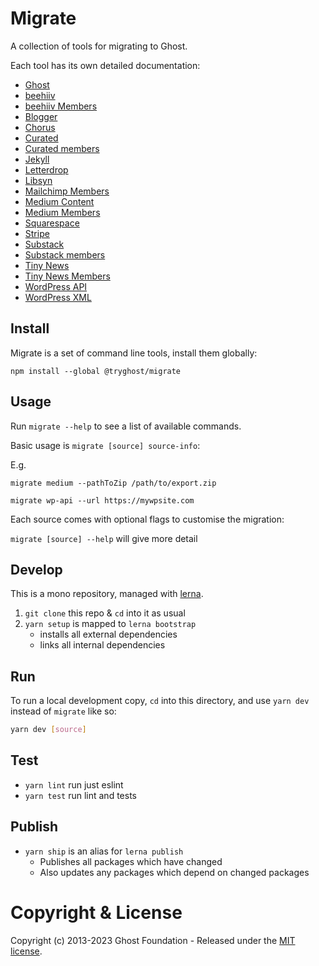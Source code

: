 # Migrate

A collection of tools for migrating to Ghost.

Each tool has its own detailed documentation:

- [Ghost](https://github.com/TryGhost/migrate/tree/main/packages/mg-ghost-api)
- [beehiiv](https://github.com/TryGhost/migrate/tree/main/packages/mg-beehiiv)
- [beehiiv Members](https://github.com/TryGhost/migrate/tree/main/packages/mg-beehiiv-members)
- [Blogger](https://github.com/TryGhost/migrate/tree/main/packages/mg-blogger)
- [Chorus](https://github.com/TryGhost/migrate/tree/main/packages/mg-chorus)
- [Curated](https://github.com/TryGhost/migrate/tree/main/packages/mg-curated-export)
- [Curated members](https://github.com/TryGhost/migrate/tree/main/packages/mg-curated-members-csv)
- [Jekyll](https://github.com/TryGhost/migrate/tree/main/packages/mg-jekyll-export)
- [Letterdrop](https://github.com/TryGhost/migrate/tree/main/packages/mg-letterdrop)
- [Libsyn](https://github.com/TryGhost/migrate/tree/main/packages/mg-libsyn)
- [Mailchimp Members](https://github.com/TryGhost/migrate/tree/main/packages/mg-mailchimp-members)
- [Medium Content](https://github.com/TryGhost/migrate/tree/main/packages/mg-medium-export)
- [Medium Members](https://github.com/TryGhost/migrate/tree/main/packages/mg-medium-members)
- [Squarespace](https://github.com/TryGhost/migrate/tree/main/packages/mg-squarespace-xml)
- [Stripe](https://github.com/TryGhost/migrate/tree/main/packages/mg-stripe)
- [Substack](https://github.com/TryGhost/migrate/tree/main/packages/mg-substack)
- [Substack members](https://github.com/TryGhost/migrate/tree/main/packages/mg-substack-members-csv)
- [Tiny News](https://github.com/TryGhost/migrate/tree/main/packages/mg-tinynews)
- [Tiny News Members](https://github.com/TryGhost/migrate/tree/main/packages/mg-tinynews-members)
- [WordPress API](https://github.com/TryGhost/migrate/tree/main/packages/mg-wp-api)
- [WordPress XML](https://github.com/TryGhost/migrate/tree/main/packages/mg-wp-xml)


## Install

Migrate is a set of command line tools, install them globally:

`npm install --global @tryghost/migrate`


## Usage

Run `migrate --help` to see a list of available commands.

Basic usage is `migrate [source] source-info`:

E.g.

`migrate medium --pathToZip /path/to/export.zip`

`migrate wp-api --url https://mywpsite.com`

Each source comes with optional flags to customise the migration:

`migrate [source] --help` will give more detail


## Develop

This is a mono repository, managed with [lerna](https://lernajs.io/).

1. `git clone` this repo & `cd` into it as usual
2. `yarn setup` is mapped to `lerna bootstrap`
   - installs all external dependencies
   - links all internal dependencies


## Run

To run a local development copy, `cd` into this directory, and use `yarn dev` instead of `migrate` like so:

```sh
yarn dev [source]
```


## Test

- `yarn lint` run just eslint
- `yarn test` run lint and tests


## Publish

- `yarn ship` is an alias for `lerna publish`
    - Publishes all packages which have changed
    - Also updates any packages which depend on changed packages


# Copyright & License

Copyright (c) 2013-2023 Ghost Foundation - Released under the [MIT license](LICENSE).
